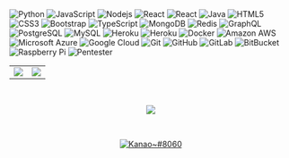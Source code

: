 <h2 align="center"></h2>

![Python](https://img.shields.io/badge/-Python-black?style=flat-square&logo=Python)
![JavaScript](https://img.shields.io/badge/-JavaScript-black?style=flat-square&logo=javascript)
![Nodejs](https://img.shields.io/badge/-Nodejs-green?style=flat-square&logo=Node.js)
![React](https://img.shields.io/badge/-React-yellow?style=flat-square&logo=react)
![React](https://img.shields.io/badge/-VueJs-828EFA?style=flat-square&logo=vue.js)
![Java](https://img.shields.io/badge/-kotlin-E34A86?style=flat-square&logo=kotlin)
![HTML5](https://img.shields.io/badge/-HTML5-E34F26?style=flat-square&logo=html5&logoColor=white)
![CSS3](https://img.shields.io/badge/-CSS3-1572B6?style=flat-square&logo=css3)
![Bootstrap](https://img.shields.io/badge/-Bootstrap-563D7C?style=flat-square&logo=bootstrap)
![TypeScript](https://img.shields.io/badge/-TypeScript-007ACC?style=flat-square&logo=typescript)
![MongoDB](https://img.shields.io/badge/-MongoDB-black?style=flat-square&logo=mongodb)
![Redis](https://img.shields.io/badge/-Redis-black?style=flat-square&logo=Redis)
![GraphQL](https://img.shields.io/badge/-GraphQL-E10098?style=flat-square&logo=graphql)
![PostgreSQL](https://img.shields.io/badge/-PostgreSQL-336791?style=flat-square&logo=postgresql)
![MySQL](https://img.shields.io/badge/-MySQL-black?style=flat-square&logo=mysql)
![Heroku](https://img.shields.io/badge/-Heroku-430098?style=flat-square&logo=heroku)
![Heroku](https://img.shields.io/badge/-vercel-black?style=flat-square&logo=vercel)
![Docker](https://img.shields.io/badge/-Docker-black?style=flat-square&logo=docker)
![Amazon AWS](https://img.shields.io/badge/Amazon%20AWS-232F3E?style=flat-square&logo=amazon-aws)
![Microsoft Azure](https://img.shields.io/badge/Microsoft%20Azure-232F7E?style=flat-square&logo=microsoft-azure)
![Google Cloud](https://img.shields.io/badge/Google%20Cloud-black?style=flat-square&logo=google-cloud)
![Git](https://img.shields.io/badge/-Git-black?style=flat-square&logo=git)
![GitHub](https://img.shields.io/badge/-GitHub-181717?style=flat-square&logo=github)
![GitLab](https://img.shields.io/badge/-GitLab-FCA121?style=flat-square&logo=gitlab)
![BitBucket](https://img.shields.io/badge/-BitBucket-darkblue?style=flat-square&logo=bitbucket)
![Raspberry Pi](https://img.shields.io/badge/-Raspberry%20Pi-C51A4A?style=flat-square&logo=Raspberry-Pi)
![Pentester](https://img.shields.io/badge/-Pentester-9A3DAC?style=flat-square&logo=Hackaday)
<br>
<p align="center">
<table>
  <tr>
    <td align="center" style="padding=0;width=50%;">
      <img src="https://github-readme-stats.vercel.app/api/?username=NotCookey&theme=aura&show_icons=true&bg_color=00000000&hide_border=true&hide_title=true&count_private=true" />
    </td>
    <td align="center" style="padding=0;width=50%;">
      <img src="https://github-readme-stats.vercel.app/api/top-langs/?username=NotCookey&layout=compact&theme=dark&card_width=350&hide_border=True&title_color=C7C7C7&text_color=C7C7C7&show_icons=true&bg_color=00000000&hide_border=true&icon_color=ffffff=true&count_private=true" />
    </td>
  </tr>
</table>
</p>
<br>
<p align="center">
  <img src="https://github-profile-trophy.vercel.app/?username=NotCookey&theme=onestar&no-bg=true&column=7&no-frame=true&margin-w=11" align="center">
</p>
<br>
<a href="https://github.com/Nshout">
  <p align="center">
    <img src="https://discord.c99.nl/widget/theme-2/734372837149769771.png" alt="Kanao~#8060">
  </p>
</a>
<h2></h2>
